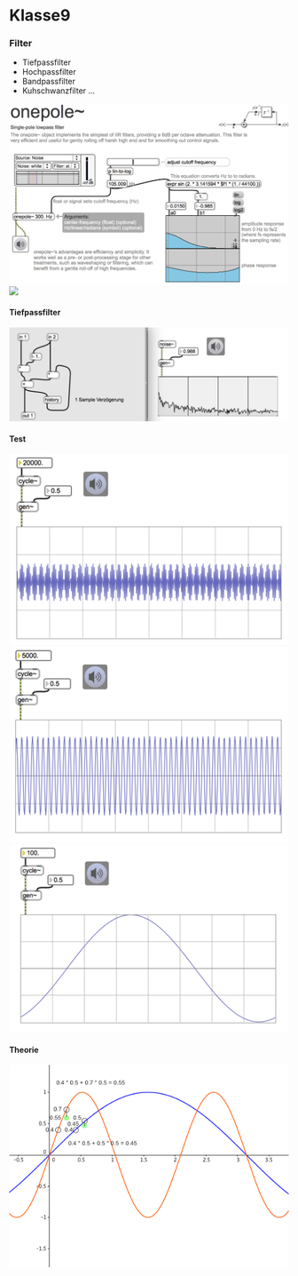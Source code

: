 # Klasse9

### Filter

- Tiefpassfilter
- Hochpassfilter
- Bandpassfilter
- Kuhschwanzfilter 
...

![](Klasse9/png/onepole.png)
![](Klasse9/png/feedback.png)

#### Tiefpassfilter
![](Klasse9/png/lowpass.png)

#### Test
![](Klasse9/png/high.png)
![](Klasse9/png/mid.png)
![](Klasse9/png/low.png)

#### Theorie
![](Klasse9/png/theorie.png)


